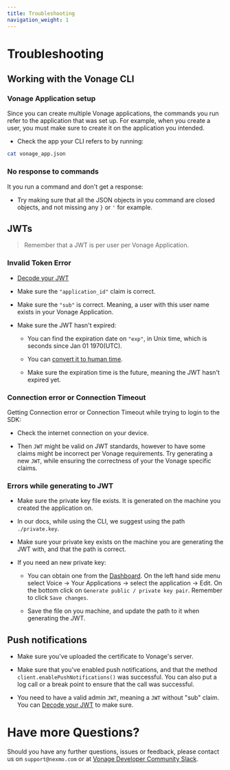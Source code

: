 ```yaml
---
title: Troubleshooting
navigation_weight: 1
---
```


# Troubleshooting

## Working with the Vonage CLI

### Vonage Application setup

Since you can create multiple Vonage applications, the commands you run refer to the application that was set up. For example, when you create a user, you must make sure to create it on the application you intended.

* Check the app your CLI refers to by running:

``` sh
cat vonage_app.json
```

### No response to commands

It you run a command and don't get a response:

* Try making sure that all the JSON objects in you command are closed objects, and not missing any `}` or `'` for example.

## JWTs

> Remember that a JWT is per user per Vonage Application.

### Invalid Token Error

* [Decode your JWT](https://jwt.io/)

* Make sure the `"application_id"` claim is correct.

* Make sure the `"sub"` is correct. Meaning, a user with this user name exists in your Vonage Application.

* Make sure the JWT hasn't expired:

    * You can find the expiration date on `"exp"`, in Unix time, which is seconds since Jan 01 1970(UTC).

    * You can [convert it to human time](https://www.epochconverter.com/).

    * Make sure the expiration time is the future, meaning the JWT hasn't expired yet.

### Connection error or Connection Timeout

Getting Connection error or Connection Timeout while trying to login to the SDK:

* Check the internet connection on your device.

* Then `JWT` might be valid on JWT standards, however to have some claims might be incorrect per Vonage requirements. Try generating a new `JWT`, while ensuring the correctness of your the Vonage specific claims.

### Errors while generating to JWT

* Make sure the private key file exists. It is generated on the machine you created the application on.

* In our docs, while using the CLI, we suggest using the path `./private.key`.

* Make sure your private key exists on the machine you are generating the JWT with, and that the path is correct.

* If you need an new private key:

    * You can obtain one from the [Dashboard](https://dashboard.nexmo.com/voice/your-applications). On the left hand side menu select Voice → Your Applications → select the application → Edit. On the bottom click on `Generate public / private key pair`. Remember to click `Save changes`.

    * Save the file on you machine, and update the path to it when generating the JWT.

## Push notifications

* Make sure you’ve uploaded the certificate to Vonage's server.

* Make sure that you've enabled push notifications, and that the method `client.enablePushNotifications()` was successful. You can also put a log call or a break point to ensure that the call was successful.

* You need to have a valid admin `JWT`, meaning a `JWT` without "sub" claim. You can [Decode your JWT](https://jwt.io/) to make sure.

# Have more Questions?

Should you have any further questions, issues or feedback, please contact us on `support@nexmo.com` or at [Vonage Developer Community Slack](https://developer.nexmo.com/community/slack).
